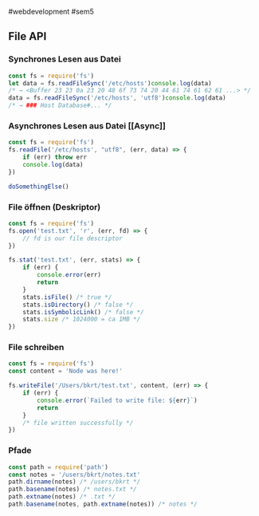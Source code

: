 #webdevelopment #sem5 
## File API
### Synchrones Lesen aus Datei

```js
const fs = require('fs')  
let data = fs.readFileSync('/etc/hosts')console.log(data)
/* → <Buffer 23 23 0a 23 20 48 6f 73 74 20 44 61 74 61 62 61 ...> */
data = fs.readFileSync('/etc/hosts', 'utf8')console.log(data)
/* → ### Host Database#... */
```
### Asynchrones Lesen aus Datei [[Async]]

```js
const fs = require('fs')
fs.readFile('/etc/hosts', "utf8", (err, data) => {
	if (err) throw err
	console.log(data)
})

doSomethingElse()
```
### File öffnen (Deskriptor)

```js
const fs = require('fs')
fs.open('test.txt', 'r', (err, fd) => {
	// fd is our file descriptor
})

fs.stat('test.txt', (err, stats) => {
	if (err) {
		console.error(err)
		return  
	}
	stats.isFile() /* true */
	stats.isDirectory() /* false */
	stats.isSymbolicLink() /* false */
	stats.size /* 1024000 = ca 1MB */
})
```
### File schreiben
```js
const fs = require('fs')  
const content = 'Node was here!'

fs.writeFile('/Users/bkrt/test.txt', content, (err) => {
	if (err) {
		console.error(`Failed to write file: ${err}`)
		return  
	}
	/* file written successfully */
})
```
### Pfade

```js
const path = require('path')  
const notes = '/users/bkrt/notes.txt'
path.dirname(notes) /* /users/bkrt */
path.basename(notes) /* notes.txt */
path.extname(notes) /* .txt */
path.basename(notes, path.extname(notes)) /* notes */
```